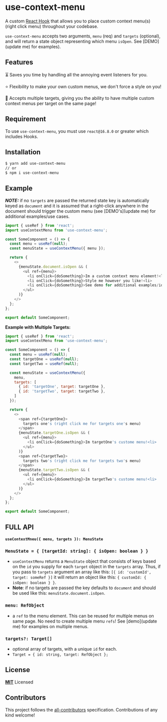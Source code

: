 # use-context-menu

A custom [React Hook](https://reactjs.org/docs/hooks-overview.html) that allows you to place custom context menu(s) (right click menu) throughout your codebase.

`use-context-menu` accepts two arguments, `menu` (req) and `targets` (optional),
and will return a state object representing which menu `isOpen`. See [DEMO](update me) for examples).

## Features

⏳ Saves you time by handling all the annoying event listeners for you.

⭐️ Flexibility to make your own custom menus, we don't force a style on you!

🐑 Accepts multiple targets, giving you the ability to have multiple custom context menus per target on the same page!

## Requirement

To use `use-context-menu`, you must use `react@16.8.0` or greater which includes Hooks.

## Installation

```sh
$ yarn add use-context-menu
// or
$ npm i use-context-menu
```

## Example

**_NOTE:_** if no `targets` are passed the returned state key is automatically keyed as `document` and it is assumed that a right-click anywhere in the document should trigger the custom menu (see [DEMO's](update me) for additional examples/use cases.

```js
import { useRef } from 'react';
import useContextMenu from 'use-context-menu';

const SomeComponent = () => {
  const menu = useRef(null);
  const menuState = useContextMenu({ menu });

  return {
    <>
      {menuState.document.isOpen && (
        <ul ref={menu}>
          <li onClick={doSomething}>Im a custom context menu element!<li>
          <li onClick={doSomething}>Style me however you like!<li>
          <li onClick={doSomething}>See demo for additional examples/ideas<li>
        </ul>
      )}
    </>
  };
};

export default SomeComponent;
```

**Example with Multiple Targets:**

```js
import { useRef } from 'react';
import useContextMenu from 'use-context-menu';

const SomeComponent = () => {
  const menu = useRef(null);
  const targetOne = useRef(null);
  const targetTwo = useRef(null);

  const menuState = useContextMenu({
    menu,
    targets: [
      { id: 'targetOne', target: targetOne },
      { id: 'targetTwo', target: targetTwo },
    ]
  });

  return {
    <>
      <span ref={targetOne}>
        targets one's (right click me for targets one's menu)
      </span>
      {menuState.targetOne.isOpen && (
        <ul ref={menu}>
          <li onClick={doSomething}>Im targetOne's custome menu!<li>
        </ul>
      )}
      <span ref={targetTwo}>
        targets two's (right click me for targets two's menu)
      </span>
      {menuState.targetTwo.isOpen && (
        <ul ref={menu}>
          <li onClick={doSomething}>Im targetTwo's custome menu!<li>
        </ul>
      )}
    </>
  };
};

export default SomeComponent;
```

## FULL API

#### `useContextMneu({ menu, targets }): MenuState`

### `MenuState = { [targetId: string]: { isOpen: boolean } }`

- `useContextMenu` returns a `MenuState` object that consists of keys based on the `id` you supply for each `target` object in the `targets` array. Thus, if you pass to `targets` argument an array like this: `[{ id: 'customId', target: someRef }]` it will return an object like this: `{ customId: { isOpen: boolean } }`.
- **Note**: if no targets are passed the key defaults to `document` and should be used like this: `menuState.document.isOpen`.

### `menu: RefObject`

- a `ref` to the menu element. This can be reused for multiple menus on same page. No need to create multiple menu `refs`! See [demo](update me) for examples on multiple menus.

### `targets?: Target[]`

- optional array of targets, with a unique `id` for each.
- `Target = { id: string, target: RefObject };`

## License

**[MIT](LICENSE)** Licensed

## Contributors

This project follows the [all-contributors](https://github.com/all-contributors/all-contributors) specification. Contributions of any kind welcome!
